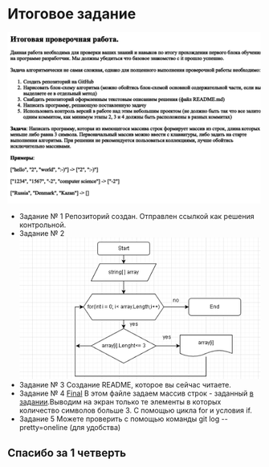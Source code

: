 # Итоговое задание 
![Скриншот задания](Контрольная.png)
* Задание № 1 Репозиторий создан. Отправлен ссылкой как решения контрольной.
* Задание № 2 ![Блок схема](Итоговая_блок_схема.png)
* Задание № 3 Создание README, которое вы сейчас читаете.
* Задание № 4  [Final](Final/Program.cs) В этом файле задаем массив строк - заданный [в задании](%D0%9A%D0%BE%D0%BD%D1%82%D1%80%D0%BE%D0%BB%D1%8C%D0%BD%D0%B0%D1%8F.png).Выводим на экран только те элементы в которых количество символов больше 3. С помощью цикла for и условия if.
* Задание 5 Можете проверить с помощью команды git log --pretty=oneline (для удобства)
## Спасибо за 1 четверть